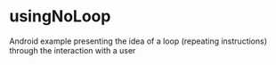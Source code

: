 # usingNoLoop
Android example presenting the idea of a loop (repeating instructions) through the interaction with a user 
